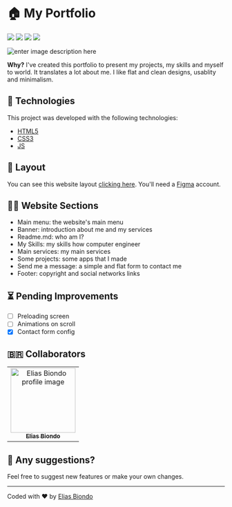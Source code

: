

# :house: My Portfolio
![](https://img.shields.io/github/followers/eliasbiondo?style=social) ![](https://img.shields.io/github/stars/eliasbiondo?style=social) ![](https://img.shields.io/github/languages/code-size/eliasbiondo/my-portfolio?style=social) ![](https://img.shields.io/github/languages/count/eliasbiondo/my-portfolio?style=social)

![enter image description here](https://i.imgur.com/9zjGO20.png)

**Why?** I've created this portfolio to present my projects, my skills and myself to world. It translates a lot about me. I like flat and clean designs, usablity and minimalism.

## :rocket: Technologies
This project was developed with the following technologies:

 - [HTML5](https://html5.org/)
 - [CSS3](https://www.w3.org/Style/CSS/Overview.en.html)
 - [JS](https://developer.mozilla.org/en-US/docs/Web/JavaScript)
## :pushpin: Layout
You can see this website layout [clicking here](https://www.figma.com/file/53b6GNkeBVOxwr1WlxYitx/My-Portfolio-eliasbiondo?node-id=0%3A1). You'll need a [Figma](https://www.figma.com/) account.

## 🕵‍♂ Website Sections

 - Main menu: the website's main menu
 - Banner: introduction about me and my services
 - Readme.md: who am I?
 - My Skills: my skills how computer engineer
 - Main services: my main services
 - Some projects: some apps that I made
 - Send me a message: a simple and flat form to contact me
 - Footer: copyright and social networks links

## ⏳ Pending Improvements

 - [ ] Preloading screen
 - [ ] Animations on scroll
 - [X] Contact form config

## 🇧🇷 Collaborators 
<table>
  <tr>
    <td align="center">
      <a href="https://github.com/eliasbiondo">
        <img src="https://avatars3.githubusercontent.com/u/64558682?v=4" width="150px;" alt="Elias Biondo profile image"/><br>
        <sub>
          <b>Elias Biondo</b>
        </sub>
      </a>
    </td>
  </tr>
</table>

## 💬 Any suggestions?
Feel free to suggest new features or make your own changes.

___
Coded with :heart: by [Elias Biondo](https://github.com/eliasbiondo)
